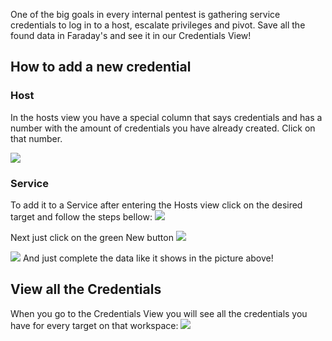 One of the big goals in every internal pentest is gathering service credentials to log in to a host, escalate privileges and pivot. Save all the found data in Faraday's  and see it in our Credentials View!

## How to add a new credential
### Host
In the hosts view you have a special column that says credentials and has a number with the amount of credentials you have already created. Click on that number.

![](https://raw.githubusercontent.com/wiki/infobyte/faraday/images/credentials/hosts_view.png)

### Service
To add it to a Service after entering the Hosts view click on the desired target and follow the steps bellow:
![](https://raw.githubusercontent.com/wiki/infobyte/faraday/images/credentials/service_view.png)

Next just click on the green New button ![](https://raw.githubusercontent.com/wiki/infobyte/faraday/images/reports/new_button.png)

![](https://raw.githubusercontent.com/wiki/infobyte/faraday/images/credentials/new.png)
And just complete the data like it shows in the picture above!

## View all the Credentials
When you go to the Credentials View you will see all the credentials you have for every target on that workspace:
![](https://raw.githubusercontent.com/wiki/infobyte/faraday/images/credentials/general_view.png)